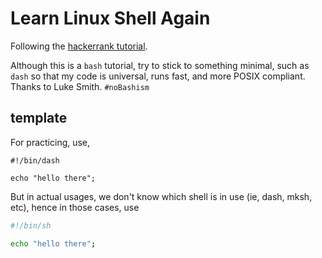 # Learn Linux Shell Again

Following the [hackerrank tutorial](https://www.hackerrank.com/domains/shell).

Although this is a `bash` tutorial, try to 
stick to something minimal, such as `dash` so that my code 
is universal, runs fast, and more POSIX compliant. Thanks to Luke Smith. `#noBashism`

## template

For practicing, use,
```dash
#!/bin/dash

echo "hello there";
```

But in actual usages, we don't know which shell is in use (ie, dash, mksh, etc), hence in those cases, use 


```bash 
#!/bin/sh

echo "hello there";
```
